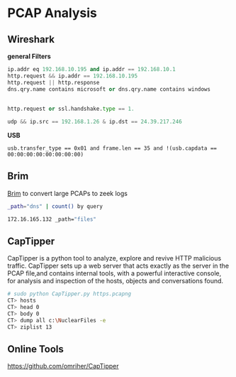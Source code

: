 # PCAP Analysis



## Wireshark

**general Filters**

```python
ip.addr eq 192.168.10.195 and ip.addr == 192.168.10.1
http.request && ip.addr == 192.168.10.195
http.request || http.response
dns.qry.name contains microsoft or dns.qry.name contains windows
    
    
http.request or ssl.handshake.type == 1.

udp && ip.src == 192.168.1.26 & ip.dst == 24.39.217.246
```

**USB**

```
usb.transfer_type == 0x01 and frame.len == 35 and !(usb.capdata == 00:00:00:00:00:00:00:00)
```



## Brim

 [Brim](https://github.com/brimsec/brim) to convert large PCAPs to zeek logs

```bash
_path="dns" | count() by query

172.16.165.132 _path="files"
```



## CapTipper

CapTipper is a python tool to analyze, explore and revive HTTP malicious traffic.
CapTipper sets up a web server that acts exactly as the server in the PCAP file,and contains internal tools, with a powerful interactive console, for analysis and inspection of the hosts, objects and conversations found.

```bash
# sudo python CapTipper.py https.pcapng 
CT> hosts
CT> head 0
CT> body 0
CT> dump all c:\NuclearFiles -e
CT> ziplist 13
```



## Online Tools

https://github.com/omriher/CapTipper